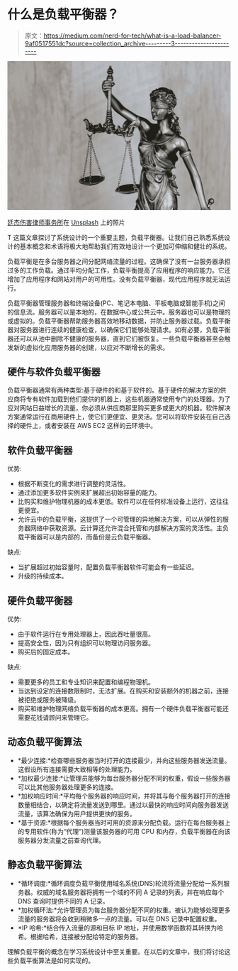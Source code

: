 # 什么是负载平衡器？

> 原文：<https://medium.com/nerd-for-tech/what-is-a-load-balancer-9af0517551dc?source=collection_archive---------3----------------------->

![](img/ac51ffa715701a186240353125d3c95f.png)

[廷杰伤害律师事务所](https://unsplash.com/@tingeyinjurylawfirm?utm_source=medium&utm_medium=referral)在 [Unsplash](https://unsplash.com?utm_source=medium&utm_medium=referral) 上的照片

T 这篇文章探讨了系统设计的一个重要主题，负载平衡器。让我们自己熟悉系统设计的基本概念和术语将极大地帮助我们有效地设计一个更加可伸缩和健壮的系统。

负载平衡是在多台服务器之间分配网络流量的过程。这确保了没有一台服务器承担过多的工作负载。通过平均分配工作，负载平衡提高了应用程序的响应能力。它还增加了应用程序和网站对用户的可用性。没有负载平衡器，现代应用程序就无法运行。

负载平衡器管理服务器和终端设备(PC、笔记本电脑、平板电脑或智能手机)之间的信息流。服务器可以是本地的，在数据中心或公共云中。服务器也可以是物理的或虚拟的。负载平衡器帮助服务器高效地移动数据，并防止服务器过载。负载平衡器对服务器进行连续的健康检查，以确保它们能够处理请求。如有必要，负载平衡器还可以从池中删除不健康的服务器，直到它们被恢复。一些负载平衡器甚至会触发新的虚拟化应用服务器的创建，以应对不断增长的需求。

## 硬件与软件负载平衡器

负载平衡器通常有两种类型:基于硬件的和基于软件的。基于硬件的解决方案的供应商将专有软件加载到他们提供的机器上，这些机器通常使用专门的处理器。为了应对网站日益增长的流量，你必须从供应商那里购买更多或更大的机器。软件解决方案通常运行在商用硬件上，使它们更便宜、更灵活。您可以将软件安装在自己选择的硬件上，或者安装在 AWS EC2 这样的云环境中。

## 软件负载平衡器

优势:

*   根据不断变化的需求进行调整的灵活性。
*   通过添加更多软件实例来扩展超出初始容量的能力。
*   比购买和维护物理机器的成本更低。软件可以在任何标准设备上运行，这往往更便宜。
*   允许云中的负载平衡，这提供了一个可管理的异地解决方案，可以从弹性的服务器网络中获取资源。云计算还允许混合托管和内部解决方案的灵活性。主负载平衡器可以是内部的，而备份是云负载平衡器。

缺点:

*   当扩展超过初始容量时，配置负载平衡器软件可能会有一些延迟。
*   升级的持续成本。

## 硬件负载平衡器

优势:

*   由于软件运行在专用处理器上，因此吞吐量很高。
*   提高安全性，因为只有组织可以物理访问服务器。
*   购买后的固定成本。

缺点:

*   需要更多的员工和专业知识来配置和编程物理机。
*   当达到设定的连接数限制时，无法扩展。在购买和安装额外的机器之前，连接被拒绝或服务被降级。
*   购买和维护物理网络负载平衡器的成本更高。拥有一个硬件负载平衡器可能还需要花钱请顾问来管理它。

## 动态负载平衡算法

*   *最少连接:*检查哪些服务器当时打开的连接最少，并向这些服务器发送流量。这假设所有连接需要大致相等的处理能力。
*   *加权最少连接:*让管理员能够为每台服务器分配不同的权重，假设一些服务器可以比其他服务器处理更多的连接。
*   *加权响应时间:*平均每个服务器的响应时间，并将其与每个服务器打开的连接数量相结合，以确定将流量发送到哪里。通过以最快的响应时间向服务器发送流量，该算法确保为用户提供更快的服务。
*   *基于资源:*根据每个服务器当时可用的资源来分配负载。运行在每台服务器上的专用软件(称为“代理”)测量该服务器的可用 CPU 和内存，负载平衡器在向该服务器分发流量之前查询代理。

## 静态负载平衡算法

*   *循环调度:*循环调度负载平衡使用域名系统(DNS)轮流将流量分配给一系列服务器。权威的域名服务器将拥有一个域的不同 A 记录的列表，并在响应每个 DNS 查询时提供不同的 A 记录。
*   *加权循环法:*允许管理员为每台服务器分配不同的权重。被认为能够处理更多流量的服务器将会收到稍微多一点的流量。可以在 DNS 记录中配置权重。
*   *IP 哈希:*结合传入流量的源和目标 IP 地址，并使用数学函数将其转换为哈希。根据哈希，连接被分配给特定的服务器。

理解负载平衡的概念在学习系统设计中至关重要。在以后的文章中，我们将讨论这些负载平衡算法是如何实现的。